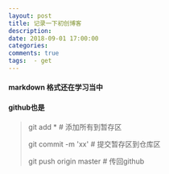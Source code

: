```yaml
---
layout: post
title: 记录一下初创博客
description: 
date: 2018-09-01 17:00:00
categories: 
comments: true
tags:  - get
---
```


####  markdown 格式还在学习当中  


#### github也是

> git add *        # 添加所有到暂存区
>
> git commit -m 'xx'    # 提交暂存区到仓库区
>
> git push origin master    #  传回github   

